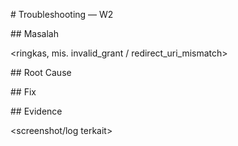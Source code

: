 \# Troubleshooting — W2



\## Masalah

<ringkas, mis. invalid\_grant / redirect\_uri\_mismatch>



\## Root Cause

<penyebab teknis singkat>



\## Fix

<langkah perbaikan>



\## Evidence

<screenshot/log terkait>

